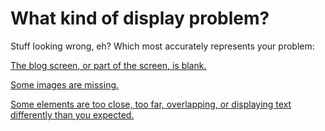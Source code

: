 # What kind of display problem?

Stuff looking wrong, eh?  Which most accurately represents your problem:

[The blog screen, or part of the screen, is blank.](http://www.s9y.org/152.html)

[Some images are missing.](http://www.s9y.org/158.html)

[Some elements are too close, too far, overlapping, or displaying text differently than you expected.](http://www.s9y.org/157.html)